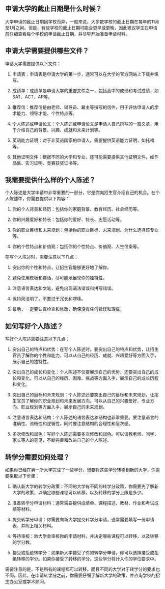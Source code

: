 ## 申请大学的截止日期是什么时候？
大学申请的截止日期因学校而异，一般来说，大多数学校的截止日期在每年的11月至1月之间。但是，有些学校的截止日期可能会更早或更晚，因此建议学生在申请前仔细查看每个学校的申请截止日期，并尽早开始准备申请材料。
## 申请大学需要提供哪些文件？
申请大学需要提供以下文件：

1. 申请表：申请表是申请大学的第一步，通常可以在大学的官方网站上下载并填写。

2. 成绩单：成绩单是申请大学的重要文件之一，包括高中的成绩和考试成绩，如SAT、ACT、AP等。

3. 推荐信：推荐信是由老师、辅导员、雇主等撰写的信件，用于评估申请人的学术能力、领导才能、个性特点等。

4. 个人陈述或申请论文：个人陈述或申请论文是申请人自己撰写的一篇文章，用于介绍自己的背景、兴趣、成就和未来计划等。

5. 英语能力证明：对于非英语国家的申请人，需要提供英语能力证明，如托福等。

6. 其他证明文件：根据不同的大学和专业，还可能需要提供其他证明文件，如作品集、实习证明、竞赛获奖证书等。
## 我需要提供什么样的个人陈述？
个人陈述是大学申请中非常重要的一部分，它是你向招生官介绍自己的机会。在个人陈述中，你需要提供以下内容：

1. 你的个人背景和经历：包括你的家庭背景、教育经历、社会经历等。

2. 你的兴趣爱好和特长：包括你的爱好、特长、志愿活动等。

3. 你的职业目标和未来规划：包括你的职业目标、未来规划、为什么选择该专业等。

4. 你的个性特点和价值观：包括你的个性特点、价值观、人生信条等。

在写个人陈述时，需要注意以下几点：

1. 突出你的个性和特点，让招生官能够更好地了解你。

2. 避免使用模板和套话，尽可能地展现你的独特性。

3. 注意语言表达和文笔，避免出现语法错误和拼写错误。

4. 保持简洁明了，不要过于冗长和啰嗦。

5. 最后，一定要认真检查和修改，确保没有任何错误和瑕疵。
## 如何写好个人陈述？
写好个人陈述需要注意以下几点：

1. 突出自己的特点和优势：在写个人陈述时，要突出自己的特点和优势，让招生官员了解你的个性和能力。可以从自己的经历、成就、兴趣爱好等方面入手，展示自己的独特性。

2. 突出自己的成长和变化：个人陈述不仅要展示自己的优势，还要突出自己的成长和变化。可以从自己的经历、困难、挑战等方面入手，展示自己的成长历程和变化。

3. 突出自己的目标和未来规划：个人陈述还要突出自己的目标和未来规划，让招生官员了解你的职业规划和未来发展方向。可以从自己的兴趣爱好、专业方向、职业规划等方面入手，展示自己的未来规划。

4. 注意语言表达和结构：个人陈述的语言表达和结构也非常重要。要注意语言的准确性、流畅性和逻辑性，同时要注意结构的合理性和层次感。

5. 多次修改和润色：写好个人陈述需要多次修改和润色。可以请教老师、同学、家长等人的意见，不断完善和改进自己的个人陈述。
## 转学分需要如何处理？
如果你已经在另一所大学完成了一些学分，想要将这些学分转移到新的大学，你需要采取以下步骤：

1. 确认新大学的转学分政策：不同的大学有不同的转学分政策，你需要先了解新大学的政策，以确定哪些课程可以转移，以及转移的学分上限是多少。

2. 准备转学分申请材料：通常需要提供成绩单、课程描述、教材、作业和考试成绩等材料。

3. 提交转学分申请：你需要向新大学提交转学分申请，通常需要填写一份申请表，并附上相关材料。

4. 等待审核：新大学会审核你的申请材料，并决定哪些课程可以转移，以及转移的学分数。

5. 接受或拒绝转学分：如果新大学接受了你的转学分申请，你可以选择接受或拒绝转移的学分。如果你接受了转移的学分，这些学分将计入你的学位要求中。

需要注意的是，不是所有的课程都可以转移，而且不同的大学对于转学分的要求也不同。因此，在申请转学分之前，你需要仔细了解新大学的政策，并咨询学校的招生办公室或学术顾问。

